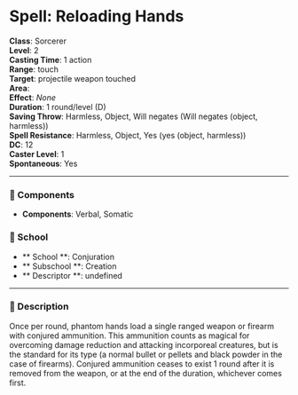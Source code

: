 
# Spell: Reloading Hands
**Class**: Sorcerer  
**Level**: 2  
**Casting Time**: 1 action  
**Range**: touch  
**Target**: projectile weapon touched  
**Area**:   
**Effect**: _None_  
**Duration**: 1 round/level (D)  
**Saving Throw**: Harmless, Object, Will negates (Will negates (object, harmless))  
**Spell Resistance**: Harmless, Object, Yes (yes (object, harmless))  
**DC**: 12  
**Caster Level**: 1  
**Spontaneous**: Yes

---

### 🔮 Components
- **Components**: Verbal, Somatic

### 🏫 School
- ** School **: Conjuration
- ** Subschool **: Creation
- ** Descriptor **: undefined
---

### 📜 Description
Once per round, phantom hands load a single ranged weapon or firearm with conjured ammunition. This ammunition counts as magical for overcoming damage reduction and attacking incorporeal creatures, but is the standard for its type (a normal bullet or pellets and black powder in the case of firearms). Conjured ammunition ceases to exist 1 round after it is removed from the weapon, or at the end of the duration, whichever comes first.
